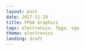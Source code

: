 ```yaml
---
layout: post
date: 2017-11-29
title: FPGA Graphics
tags: electronics, fpga, vga
theme: electronics
landing: draft
---
```

